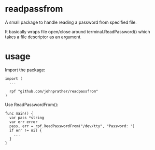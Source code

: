 # readpassfrom

A small package to handle reading a password from specified file.

It basically wraps file open/close around terminal.ReadPassword() which takes a file descriptor as an argument.

# usage

Import the package:

```
import (
  ...

  rpf "github.com/johnprather/readpassfrom"
)
```

Use ReadPasswordFrom():

```
func main() {
  var pass *string
  var err error
  pass, err = rpf.ReadPasswordFrom("/dev/tty", "Password: ")
  if err != nil {
    ...
  }
}
```
